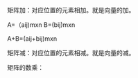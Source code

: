 矩阵加：对应位置的元素相加。就是向量的加。

A=（aij\)mxn B=\(bij\)mxn

A+B=\(aij+bij\)mxn

矩阵减：对应位置的元素相减。就是向量的减。

矩阵的数乘：

